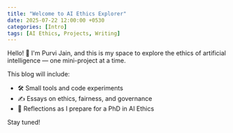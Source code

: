 ```yaml
---
title: "Welcome to AI Ethics Explorer"
date: 2025-07-22 12:00:00 +0530
categories: [Intro]
tags: [AI Ethics, Projects, Writing]
---
```


Hello! 👋 I'm Purvi Jain, and this is my space to explore the ethics of artificial intelligence — one mini-project at a time.

This blog will include:
- 🛠️ Small tools and code experiments
- ✍️ Essays on ethics, fairness, and governance
- 🧠 Reflections as I prepare for a PhD in AI Ethics

Stay tuned!
